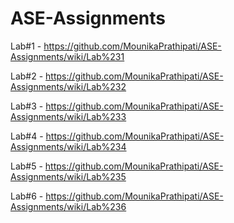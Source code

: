 # ASE-Assignments
Lab#1 - https://github.com/MounikaPrathipati/ASE-Assignments/wiki/Lab%231

Lab#2 - https://github.com/MounikaPrathipati/ASE-Assignments/wiki/Lab%232

Lab#3 - https://github.com/MounikaPrathipati/ASE-Assignments/wiki/Lab%233

Lab#4 - https://github.com/MounikaPrathipati/ASE-Assignments/wiki/Lab%234

Lab#5 - https://github.com/MounikaPrathipati/ASE-Assignments/wiki/Lab%235

Lab#6 - https://github.com/MounikaPrathipati/ASE-Assignments/wiki/Lab%236
